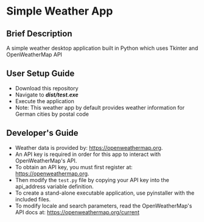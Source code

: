 # Simple Weather App

## Brief Description

A simple weather desktop application built in Python which uses Tkinter and OpenWeatherMap API

## User Setup Guide

- Download this repository
- Navigate to **_dist/test.exe_**
- Execute the application
- Note: This weather app by default provides weather information for German cities by postal code

## Developer's Guide

- Weather data is provided by: https://openweathermap.org.
- An API key is required in order for this app to interact with OpenWeatherMap's API.
- To obtain an API key, you must first register at: https://openweathermap.org.
- Then modify the `test.py` file by copying your API key into the api_address variable definition.
- To create a stand-alone executable application, use pyinstaller with the included files.
- To modify locale and search parameters, read the OpenWeatherMap's API docs at: https://openweathermap.org/current
